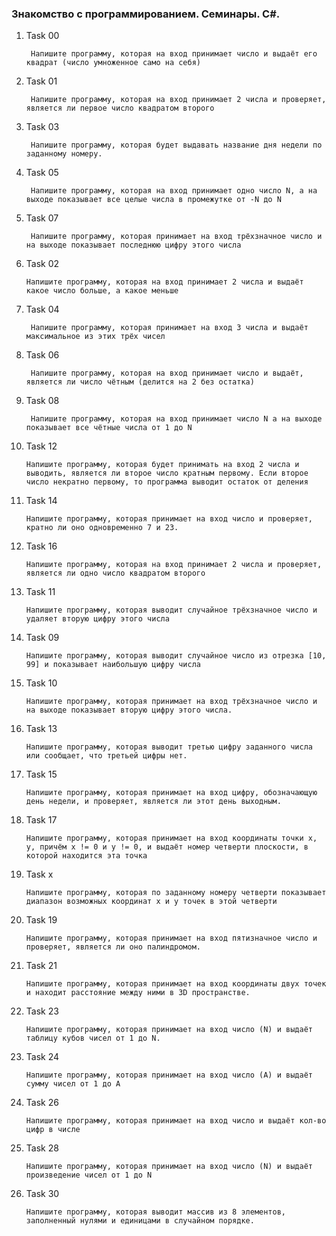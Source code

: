 ### Знакомство с программированием. Семинары. C#.

1. Task 00

        Напишите программу, которая на вход принимает число и выдаёт его квадрат (число умноженное само на себя)

2. Task 01

        Напишите программу, которая на вход принимает 2 числа и проверяет, является ли первое число квадратом второго

3. Task 03

        Напишите программу, которая будет выдавать название дня недели по заданному номеру.

4. Task 05

        Напишите программу, которая на вход принимает одно число N, а на выходе показывает все целые числа в промежутке от -N до N
        
5. Task 07 

        Напишите программу, которая принимает на вход трёхзначное число и на выходе показывает последнюю цифру этого числа

6. Task 02

       Напишите программу, которая на вход принимает 2 числа и выдаёт какое число больше, а какое меньше  

7. Task 04

        Напишите программу, которая принимает на вход 3 числа и выдаёт максимальное из этих трёх чисел

8. Task 06

        Напишите программу, которая на вход принимает число и выдаёт, является ли число чётным (делится на 2 без остатка)

9. Task 08

        Напишите программу, которая на вход принимает число N а на выходе показывает все чётные числа от 1 до N

10. Task 12

        Напишите программу, которая будет принимать на вход 2 числа и выводить, является ли второе число кратным первому. Если второе число некратно первому, то программа выводит остаток от деления

11. Task 14

        Напишите программу, которая принимает на вход число и проверяет, кратно ли оно одновременно 7 и 23.

12. Task 16

        Напишите программу, которая на вход принимает 2 числа и проверяет, является ли одно число квадратом второго

13. Task 11

        Напишите программу, которая выводит случайное трёхзначное число и удаляет вторую цифру этого числа

14. Task 09

        Напишите программу, которая выводит случайное число из отрезка [10, 99] и показывает наибольшую цифру числа

15. Task 10

        Напишите программу, которая принимает на вход трёхзначное число и на выходе показывает вторую цифру этого числа.

16. Task 13

        Напишите программу, которая выводит третью цифру заданного числа или сообщает, что третьей цифры нет.

17. Task 15

        Напишите программу, которая принимает на вход цифру, обозначающую день недели, и проверяет, является ли этот день выходным.

18. Task 17

        Напишите программу, которая принимает на вход координаты точки x, y, причём x != 0 и y != 0, и выдаёт номер четверти плоскости, в которой находится эта точка

19. Task x

        Напишите программу, которая по заданному номеру четверти показывает диапазон возможных координат x и y точек в этой четверти 

20. Task 19

        Напишите программу, которая принимает на вход пятизначное число и проверяет, является ли оно палиндромом.

21. Task 21

        Напишите программу, которая принимает на вход координаты двух точек и находит расстояние между ними в 3D пространстве.

22. Task 23

        Напишите программу, которая принимает на вход число (N) и выдаёт таблицу кубов чисел от 1 до N.

23. Task 24

        Напишите программу, которая принимает на вход число (А) и выдаёт сумму чисел от 1 до А

24. Task 26

        Напишите программу, которая принимает на вход число и выдаёт кол-во цифр в числе

25. Task 28

        Напишите программу, которая принимает на вход число (N) и выдаёт произведение чисел от 1 до N

26. Task 30

        Напишите программу, которая выводит массив из 8 элементов,
        заполненный нулями и единицами в случайном порядке.